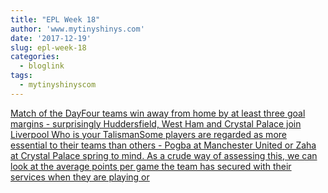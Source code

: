 ```yaml
---
title: "EPL Week 18"
author: 'www.mytinyshinys.com'
date: '2017-12-19'
slug: epl-week-18
categories:
  - bloglink
tags:
  - mytinyshinyscom
---
```


[Match of the DayFour teams win away from home by at least three goal margins - surprisingly Huddersfield, West Ham and Crystal Palace join Liverpool Who is your TalismanSome players are regarded as more essential to their teams than others - Pogba at Manchester United or Zaha at Crystal Palace spring to mind. As a crude way of assessing this, we can look at the average points per game the team has secured with their services when they are playing or<i class="fas fa-external-link-alt"></i>](https://www.mytinyshinys.com/2017/12/19/epl-week-18/)

